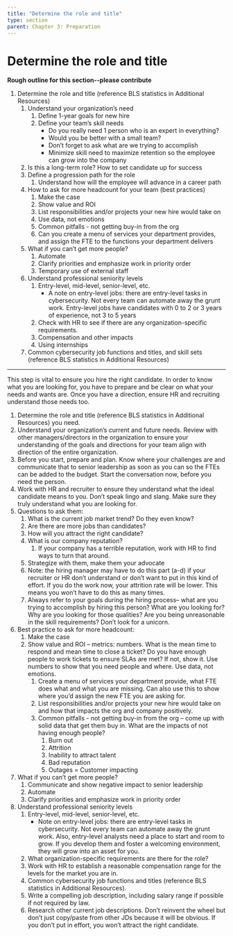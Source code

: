 ```yaml
---
title: "Determine the role and title"
type: section
parent: Chapter 3: Preparation
---
```

Determine the role and title
===============

**Rough outline for this section--please contribute**

  1. Determine the role and title (reference BLS statistics in Additional Resources)  
      1. Understand your organization’s need  
			1. Define 1-year goals for new hire  
			1. Define your team’s skill needs  
				 - Do you really need 1 person who is an expert in everything?  
			   - Would you be better with a small team?  
			   - Don’t forget to ask what are we trying to accomplish
			   - Minimize skill need to maximize retention so the employee can grow into the company  
		1. Is this a long-term role? How to set candidate up for success  
		1. Define a progression path for the role  
			1. Understand how will the employee will advance in a career path  
		1. How to ask for more headcount for your team (best practices)  
			1. Make the case  
			1. Show value and ROI  
			1. List responsibilities and/or projects your new hire would take on  
			1. Use data, not emotions
			1. Common pitfalls - not getting buy-in from the org  
			1. Can you create a menu of services your department provides, and assign the FTE to the functions your department delivers  
		1. What if you can’t get more people?  
			1. Automate  
			1. Clarify priorities and emphasize work in priority order  
			1. Temporary use of external staff  
		1. Understand professional seniority levels  
			1. Entry-level, mid-level, senior-level, etc.  
				- A note on entry-level jobs: there are entry-level tasks in cybersecurity. Not every team can automate away the grunt work. Entry-level jobs have candidates with 0 to 2 or 3 years of experience, not 3 to 5 years
			1. Check with HR to see if there are any organization-specific requirements. 
			1. Compensation and other impacts
			1. Using internships
		1. Common cybersecurity job functions and titles, and skill sets (reference BLS statistics in Additional Resources)

____
		
This step is vital to ensure you hire the right candidate. In order to know what you are looking for, you have to prepare and be clear on what your needs and wants are. Once you have a direction, ensure HR and recruiting understand those needs too.  

  1. Determine the role and title (reference BLS statistics in Additional Resources) you need.  
  2. Understand your organization’s current and future needs. Review with other managers/directors in the organization to ensure your understanding of the goals and directions for your team align with direction of the entire organization. 
  3. Before you start, prepare and plan. Know where your challenges are and communicate that to senior leadership as soon as you can so the FTEs can be added to the budget. Start the conversation now, before you need the person.  
  4. Work with HR and recruiter to ensure they understand what the ideal candidate means to you. Don’t speak lingo and slang. Make sure they truly understand what you are looking for.
  5. Questions to ask them:
     1. What is the current job market trend? Do they even know?  
     1. Are there are more jobs than candidates?
     1. How will you attract the right candidate?
	 1. What is our company reputation?
		1. If your company has a terrible reputation, work with HR to find ways to turn that around.  
	 1. Strategize with them, make them your advocate
	 1. Note: the hiring manager may have to do this part (a-d) if your recruiter or HR don’t understand or don’t want to put in this kind of effort. If you do the work now, your attrition rate will be lower. This means you won’t have to do this as many times.
	 1. Always refer to your goals during the hiring process– what are you trying to accomplish by hiring this person? What are you looking for? Why are you looking for those qualities? Are you being unreasonable in the skill requirements? Don’t look for a unicorn.
  6. Best practice to ask for more headcount:  
     1. Make the case  
     1. Show value and ROI – metrics: numbers. What is the mean time to respond and mean time to close a ticket? Do you have enough people to work tickets to ensure SLAs are met? If not, show it. Use numbers to show that you need people and where. Use data, not emotions.  
         1. Create a menu of services your department provide, what FTE does what and what you are missing. Can also use this to show where you’d assign the new FTE you are asking for.  
         2. List responsibilities and/or projects your new hire would take on and how that impacts the org and company positively.  
         3. Common pitfalls - not getting buy-in from the org – come up with solid data that get them buy in. What are the impacts of not having enough people?  
              1. Burn out  
              2. Attrition  
              3. Inability to attract talent  
              4. Bad reputation  
              5. Outages = Customer impacting  
  7. What if you can’t get more people?  
     1. Communicate and show negative impact to senior leadership  
     1. Automate
     1. Clarify priorities and emphasize work in priority order
  8. Understand professional seniority levels  
     1. Entry-level, mid-level, senior-level, etc.  
         - Note on entry-level jobs: there are entry-level tasks in cybersecurity. Not every team can automate away the grunt work. Also, entry-level analysts need a place to start and room to grow. If you develop them and foster a welcoming environment, they will grow into an asset for you.  
     1. What organization-specific requirements are there for the role?
     1. Work with HR to establish a reasonable compensation range for the levels for the market you are in.    
     1. Common cybersecurity job functions and titles (reference BLS statistics in Additional Resources).  
     1. Write a compelling job description, including salary range if possible if not required by law.  
     1. Research other current job descriptions. Don’t reinvent the wheel but don’t just copy/paste from other JDs because it will be obvious. If you don’t put in effort, you won’t attract the right candidate.

